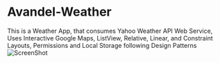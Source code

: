 # Avandel-Weather
This is a Weather App, that consumes Yahoo Weather API Web Service, 
Uses Interactive Google Maps, ListView, Relative, Linear, and Constraint Layouts, 
Permissions and Local Storage following Design Patterns
![ScreenShot](https://preview.ibb.co/gf4RDv/Screenshot_20170406_185736.png)
